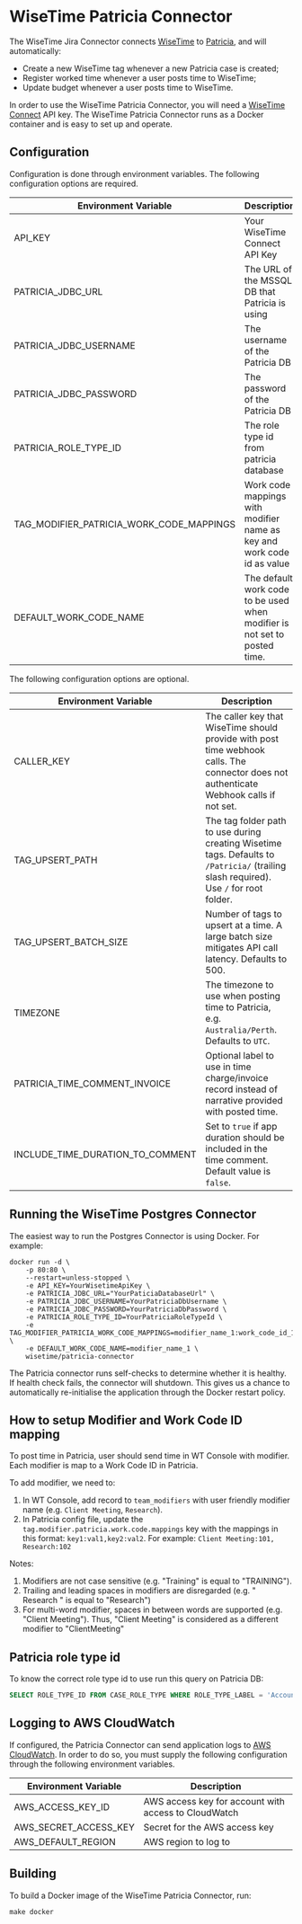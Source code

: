 # WiseTime Patricia Connector

The WiseTime Jira Connector connects [WiseTime](https://wisetime.io) to [Patricia](https://www.patrix.com/patricia), and will automatically:

* Create a new WiseTime tag whenever a new Patricia case is created;
* Register worked time whenever a user posts time to WiseTime;
* Update budget whenever a user posts time to WiseTime.

In order to use the WiseTime Patricia Connector, you will need a [WiseTime Connect](https://wisetime.io/docs/connect/) API key. The WiseTime Patricia Connector runs as a Docker container and is easy to set up and operate.

## Configuration

Configuration is done through environment variables. The following configuration options are required.

| Environment Variable                      | Description                                                              |
| ----------------------------------------  | ------------------------------------------------------------------------ |
| API_KEY                                   | Your WiseTime Connect API Key                                            |
| PATRICIA_JDBC_URL                         | The URL of the MSSQL DB that Patricia is using                           |
| PATRICIA_JDBC_USERNAME                    | The username of the Patricia DB                                          |
| PATRICIA_JDBC_PASSWORD                    | The password of the Patricia DB                                          |
| PATRICIA_ROLE_TYPE_ID                     | The role type id from patricia database                                  |
| TAG_MODIFIER_PATRICIA_WORK_CODE_MAPPINGS  | Work code mappings with modifier name as key and work code id as value   |
| DEFAULT_WORK_CODE_NAME                    | The default work code to be used when modifier is not set to posted time.|


The following configuration options are optional.

| Environment Variable             | Description                                                                                                                             |
| -------------------------------- | --------------------------------------------------------------------------------------------------------------------------------------- |
| CALLER_KEY                       | The caller key that WiseTime should provide with post time webhook calls. The connector does not authenticate Webhook calls if not set. |
| TAG_UPSERT_PATH                  | The tag folder path to use during creating Wisetime tags. Defaults to `/Patricia/` (trailing slash required). Use `/` for root folder.  |
| TAG_UPSERT_BATCH_SIZE            | Number of tags to upsert at a time. A large batch size mitigates API call latency. Defaults to 500.                                     |
| TIMEZONE                         | The timezone to use when posting time to Patricia, e.g. `Australia/Perth`. Defaults to `UTC`.                                           |
| PATRICIA_TIME_COMMENT_INVOICE    | Optional label to use in time charge/invoice record instead of narrative provided with posted time.                                     |
| INCLUDE_TIME_DURATION_TO_COMMENT | Set to `true` if app duration should be included in the time comment. Default value is `false`.                                         |


## Running the WiseTime Postgres Connector

The easiest way to run the Postgres Connector is using Docker. For example:

```text
docker run -d \
    -p 80:80 \
    --restart=unless-stopped \
    -e API_KEY=YourWisetimeApiKey \
    -e PATRICIA_JDBC_URL="YourPaticiaDatabaseUrl" \
    -e PATRICIA_JDBC_USERNAME=YourPatriciaDbUsername \
    -e PATRICIA_JDBC_PASSWORD=YourPatriciaDbPassword \
    -e PATRICIA_ROLE_TYPE_ID=YourPatriciaRoleTypeId \
    -e TAG_MODIFIER_PATRICIA_WORK_CODE_MAPPINGS=modifier_name_1:work_code_id_1,modifier_name_1:work_code_id_2 \
    -e DEFAULT_WORK_CODE_NAME=modifier_name_1 \
    wisetime/patricia-connector
```

The Patricia connector runs self-checks to determine whether it is healthy. If health check fails, the connector will shutdown. This gives us a chance to automatically re-initialise the application through the Docker restart policy.

## How to setup Modifier and Work Code ID mapping
To post time in Patricia, user should send time in WT Console with modifier. Each modifier is map to a Work Code ID in 
Patricia.

To add modifier, we need to:
1. In WT Console, add record to `team_modifiers` with user friendly modifier name (e.g. `Client Meeting`, `Research`).
2. In Patricia config file, update the `tag.modifier.patricia.work.code.mappings` key with the mappings in this format: 
`key1:val1,key2:val2`. 
For example: `Client Meeting:101, Research:102`

Notes:
1. Modifiers are not case sensitive (e.g. "Training" is equal to "TRAINING").
2. Trailing and leading spaces in modifiers are disregarded (e.g. " Research " is equal to "Research")
3. For multi-word modifier, spaces in between words are supported (e.g. "Client Meeting"). Thus, "Client Meeting" is 
considered as a different modifier to "ClientMeeting" 
 
## Patricia role type id
To know the correct role type id to use run this query on Patricia DB:  
  ```sql
  SELECT ROLE_TYPE_ID FROM CASE_ROLE_TYPE WHERE ROLE_TYPE_LABEL = 'Account Address';
  ```
  

## Logging to AWS CloudWatch

If configured, the Patricia Connector can send application logs to [AWS CloudWatch](https://aws.amazon.com/cloudwatch/). In order to do so, you must supply the following configuration through the following environment variables.

| Environment Variable  | Description                                          |
| --------------------- | ---------------------------------------------------- |
| AWS_ACCESS_KEY_ID     | AWS access key for account with access to CloudWatch |
| AWS_SECRET_ACCESS_KEY | Secret for the AWS access key                        |
| AWS_DEFAULT_REGION    | AWS region to log to                                 |

## Building

To build a Docker image of the WiseTime Patricia Connector, run:

```text
make docker
```
